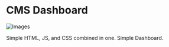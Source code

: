 # CMS Dashboard

![Images](https://user-images.githubusercontent.com/25562844/156342200-f38c7f5e-83d3-45d2-ba3f-e822dc4ad0db.jpg)

Simple HTML, JS, and CSS combined in one. Simple Dashboard.
